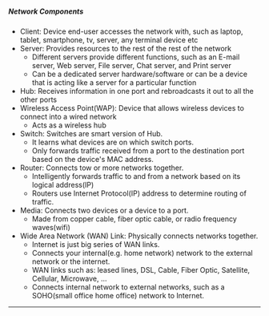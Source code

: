 ##### Network Components

- Client: Device end-user accesses the network with, such as laptop, tablet, smartphone, tv, server, any terminal device etc
- Server: Provides resources to the rest of the rest of the network
  - Different servers provide different functions, such as an E-mail server, Web server, File server, Chat server, and Print server
  - Can be a dedicated server hardware/software or can be a device that is acting like a server for a particular function
- Hub: Receives information in one port and rebroadcasts it out to all the other ports
- Wireless Access Point(WAP): Device that allows wireless devices to connect into a wired network
  - Acts as a wireless hub
- Switch: Switches are smart version of Hub.
  - It learns what devices are on which switch ports.
  - Only forwards traffic received from a port to the destination port based on the device's MAC address.
- Router: Connects tow or more networks together.
  - Intelligently forwards traffic to and from a network based on its logical address(IP)
  - Routers use Internet Protocol(IP) address to determine routing of traffic.
- Media: Connects two devices or a device to a port.
  - Made from copper cable, fiber optic cable, or radio frequency waves(wifi)
- Wide Area Network (WAN) Link: Physically connects networks together.
  - Internet is just big series of WAN links.
  - Connects your internal(e.g. home network) network to the external network or the internet. 
  - WAN links such as: leased lines, DSL, Cable, Fiber Optic, Satellite, Cellular, Microwave, ...
  - Connects internal network to external networks, such as a SOHO(small office home office) network to Internet.

---
